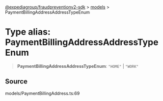 [@expediagroup/fraudpreventionv2-sdk](../../index.md) > [models](../index.md) > PaymentBillingAddressAddressTypeEnum

# Type alias: PaymentBillingAddressAddressTypeEnum

> **PaymentBillingAddressAddressTypeEnum**: `"HOME"` \| `"WORK"`

## Source

models/PaymentBillingAddress.ts:69
